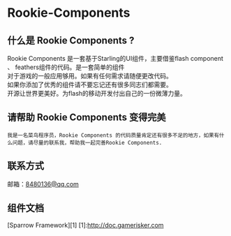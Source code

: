 Rookie-Components
=================

什么是 Rookie Components ?
-------------------------
Rookie Components 是一套基于Starling的UI组件，主要借鉴flash component 、 feathers组件的代码。是一套简单的组件<br>
	对于游戏的一般应用够用。如果有任何需求请随便更改代码。<br>
    如果你添加了优秀的组件请不要忘记还有很多同志们都需要。<br>
    开源让世界更美好。为flash的移动开发付出自己的一份微薄力量。<br>
    
请帮助 Rookie Components 变得完美
--------------------------------
	我是一名菜鸟程序员，Rookie Components 的代码质量肯定还有很多不足的地方，如果有什么问题，请尽量的联系我，帮助我一起完善Rookie Components.

联系方式
--------
邮箱：8480136@qq.com

组件文档
-------
[Sparrow Framework][1]
[1]:http://doc.gamerisker.com
